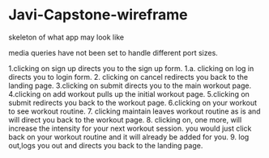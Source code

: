 # Javi-Capstone-wireframe
skeleton of what app may look like

media queries have not been set to handle different port sizes.

1.clicking on sign up directs you to the sign up form.
1.a. clicking on log in directs you to login form.
2. clicking on cancel redirects you back to the landing page.
3.clicking on submit directs you to the main workout page.
4.clicking on add workout pulls up the initial workout page.
5.clicking on submit redirects you back to the workout page.
6.clicking on your workout to see workout routine.
7. clicking maintain leaves workout routine as is and will direct you back to the workout page.
8. clicking on, one more, will increase the intensity for your next workout session. you would just click back on your workout
routine and it will already be added for you.
9. log out,logs you out and directs you back to the landing page.
